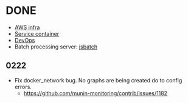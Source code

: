 # DONE

* [AWS infra](./infra/aws.md)
* [Service container](./service/container.md)
* [DevOps](./devops.md)
* Batch processing server: [jsbatch](https://jsbatch.uws.talkingpts.org/)

## 0222

* Fix docker_network bug. No graphs are being created do to config errors.
	* https://github.com/munin-monitoring/contrib/issues/1182

